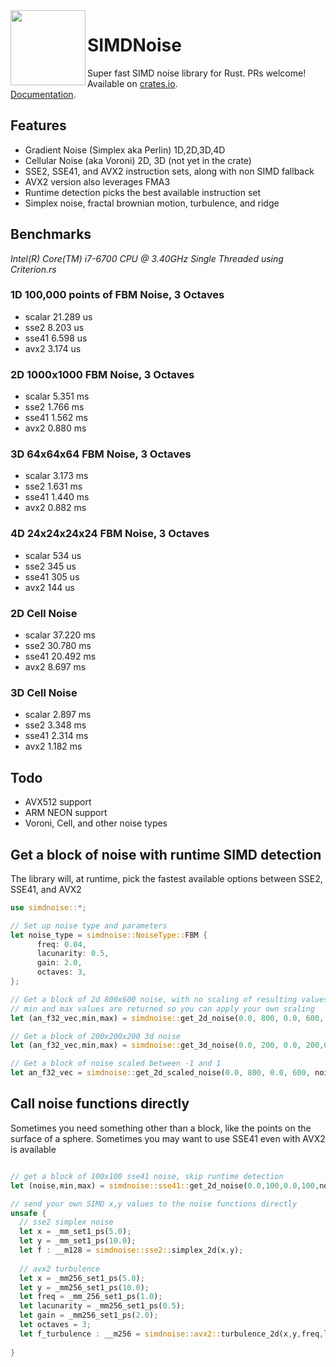 <img align="left" width="120" src="https://raw.githubusercontent.com/jackmott/rust-simd-noise/master/logo.jpg"/>

# SIMDNoise
Super fast SIMD noise library for Rust. PRs welcome!  
Available on [crates.io](https://crates.io/crates/simdnoise).  
[Documentation](https://docs.rs/simdnoise/2.3.0/simdnoise/).  


## Features

* Gradient Noise (Simplex aka Perlin) 1D,2D,3D,4D
* Cellular Noise (aka Voroni) 2D, 3D (not yet in the crate)
* SSE2, SSE41, and AVX2 instruction sets, along with non SIMD fallback
* AVX2 version also leverages FMA3
* Runtime detection picks the best available instruction set
* Simplex noise, fractal brownian motion, turbulence, and ridge

## Benchmarks
*Intel(R) Core(TM) i7-6700 CPU @ 3.40GHz*
*Single Threaded*
*using Criterion.rs*

### 1D 100,000 points of FBM Noise, 3 Octaves

* scalar 21.289 us
* sse2   8.203  us
* sse41  6.598  us
* avx2   3.174  us

### 2D 1000x1000 FBM Noise, 3 Octaves

* scalar  5.351 ms
* sse2    1.766 ms
* sse41   1.562 ms
* avx2    0.880 ms

### 3D 64x64x64 FBM Noise, 3 Octaves

* scalar  3.173 ms
* sse2    1.631 ms
* sse41   1.440 ms
* avx2    0.882 ms 

### 4D 24x24x24x24 FBM Noise, 3 Octaves

* scalar 534 us
* sse2   345 us
* sse41  305 us
* avx2   144 us

### 2D Cell Noise 

* scalar 37.220 ms 
* sse2   30.780 ms
* sse41  20.492 ms
* avx2   8.697  ms

### 3D Cell Noise

* scalar 2.897 ms
* sse2   3.348 ms
* sse41  2.314 ms 
* avx2   1.182 ms


## Todo

* AVX512 support
* ARM NEON support
* Voroni, Cell, and other noise types

## Get a block of noise with runtime SIMD detection

The library will, at runtime, pick the fastest available options between SSE2, SSE41, and AVX2

```rust
use simdnoise::*;

// Set up noise type and parameters
let noise_type = simdnoise::NoiseType::FBM {
      freq: 0.04,
      lacunarity: 0.5,
      gain: 2.0,
      octaves: 3,
}; 

// Get a block of 2d 800x600 noise, with no scaling of resulting values
// min and max values are returned so you can apply your own scaling
let (an_f32_vec,min,max) = simdnoise::get_2d_noise(0.0, 800, 0.0, 600, noise_type);

// Get a block of 200x200x200 3d noise
let (an_f32_vec,min,max) = simdnoise::get_3d_noise(0.0, 200, 0.0, 200,0.0, 200, noise_type);

// Get a block of noise scaled between -1 and 1
let an_f32_vec = simdnoise::get_2d_scaled_noise(0.0, 800, 0.0, 600, noise_type,-1.0,1.0);
```

## Call noise functions directly
Sometimes you need something other than a block, like the points on the surface of a sphere.
Sometimes you may want to use SSE41 even with AVX2 is available

```rust

// get a block of 100x100 sse41 noise, skip runtime detection
let (noise,min,max) = simdnoise::sse41::get_2d_noise(0.0,100,0.0,100,noise_type);

// send your own SIMD x,y values to the noise functions directly
unsafe {
  // sse2 simplex noise
  let x = _mm_set1_ps(5.0);
  let y = _mm_set1_ps(10.0);
  let f : __m128 = simdnoise::sse2::simplex_2d(x,y);
  
  // avx2 turbulence
  let x = _mm256_set1_ps(5.0);
  let y = _mm256_set1_ps(10.0);
  let freq = _mm_256_set1_ps(1.0);
  let lacunarity = _mm256_set1_ps(0.5);
  let gain = _mm256_set1_ps(2.0);
  let octaves = 3;
  let f_turbulence : __m256 = simdnoise::avx2::turbulence_2d(x,y,freq,lacunarity,gain,octaves);
    
}
```







